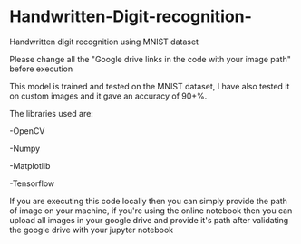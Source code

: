 # Handwritten-Digit-recognition-
Handwritten digit recognition using MNIST dataset 

Please change all the "Google drive links in the code with your image path" before execution

This model is trained and tested on the MNIST dataset, I have also tested it on custom images and it gave an accuracy of 90+%.

The libraries used are:

-OpenCV

-Numpy

-Matplotlib

-Tensorflow

If you are executing this code locally then you can simply provide the path of image on your machine, if you're using the online notebook then you can upload all images in your google drive and provide it's path after validating the google drive with your jupyter notebook

